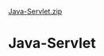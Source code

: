 [Java-Servlet.zip](https://github.com/JosephLetoaba/Java-Servlet/files/7117777/Java-Servlet.zip)
# Java-Servlet
